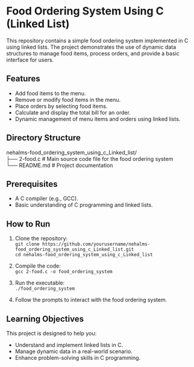 # Food Ordering System Using C (Linked List)

This repository contains a simple food ordering system implemented in C using linked lists. The project demonstrates the use of dynamic data structures to manage food items, process orders, and provide a basic interface for users.

## Features

- Add food items to the menu.  
- Remove or modify food items in the menu.  
- Place orders by selecting food items.  
- Calculate and display the total bill for an order.  
- Dynamic management of menu items and orders using linked lists.  

## Directory Structure

nehalms-food_ordering_system_using_c_Linked_list/  
├── 2-food.c         # Main source code file for the food ordering system  
└── README.md        # Project documentation  

## Prerequisites

- A C compiler (e.g., GCC).  
- Basic understanding of C programming and linked lists.  

## How to Run

1. Clone the repository:  
   `git clone https://github.com/yourusername/nehalms-food_ordering_system_using_c_Linked_list.git`  
   `cd nehalms-food_ordering_system_using_c_Linked_list`  

2. Compile the code:  
   `gcc 2-food.c -o food_ordering_system`  

3. Run the executable:  
   `./food_ordering_system`  

4. Follow the prompts to interact with the food ordering system.  

## Learning Objectives

This project is designed to help you:  

- Understand and implement linked lists in C.  
- Manage dynamic data in a real-world scenario.  
- Enhance problem-solving skills in C programming.
